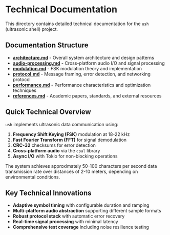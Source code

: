 # Technical Documentation

This directory contains detailed technical documentation for the `ush` (ultrasonic shell) project.

## Documentation Structure

- **[architecture.md](architecture.md)** - Overall system architecture and design patterns
- **[audio-processing.md](audio-processing.md)** - Cross-platform audio I/O and signal processing
- **[modulation.md](modulation.md)** - FSK modulation theory and implementation
- **[protocol.md](protocol.md)** - Message framing, error detection, and networking protocol
- **[performance.md](performance.md)** - Performance characteristics and optimization techniques
- **[references.md](references.md)** - Academic papers, standards, and external resources

## Quick Technical Overview

`ush` implements ultrasonic data communication using:

1. **Frequency Shift Keying (FSK)** modulation at 18-22 kHz
2. **Fast Fourier Transform (FFT)** for signal demodulation
3. **CRC-32** checksums for error detection
4. **Cross-platform audio** via the `cpal` library
5. **Async I/O** with Tokio for non-blocking operations

The system achieves approximately 50-100 characters per second data transmission rate over distances of 2-10 meters, depending on environmental conditions.

## Key Technical Innovations

- **Adaptive symbol timing** with configurable duration and ramping
- **Multi-platform audio abstraction** supporting different sample formats
- **Robust protocol stack** with automatic error recovery
- **Real-time signal processing** with minimal latency
- **Comprehensive test coverage** including noise resilience testing
